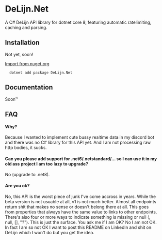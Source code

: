 
# DeLijn.Net

A C# DeLijn API library for dotnet core 8, featuring automatic ratelimiting, caching and parsing.


## Installation

Not yet, soon!

[Import from nuget.org](https://www.nuget.org/packages/DSharpPlus/)

```
  dotnet add package DeLijn.Net
```
    
## Documentation

Soon™


## FAQ

#### Why?

Because I wanted to implement cute bussy realtime data in my discord bot and there was no C# library for this API yet. And I am not processing raw http bodies, it sucks.

#### Can you please add support for .net6/.netstandard/... so I can use it in my old ass project I am too lazy to upgrade?

No (upgrade to .net8).

#### Are you ok?

No, this API is the worst piece of junk I've come accross in years. While the beta version is not usuable at all, v1 is not much better. Almost all endpoints return shit that makes no sense or doesn't belong there at all. This goes from properties that always have the same value to links to other endpoints. There's also four or more ways to indicate something is missing or null (<not present>, null, [], "?"). This is just the surface. You ask me if I am OK? No I am not OK. In fact I am so not OK I want to post this README on LinkedIn and shit on DeLijn which I won't do but you get the idea.
